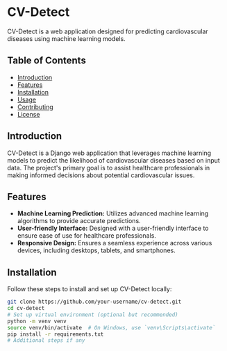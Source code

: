 # CV-Detect

CV-Detect is a web application designed for predicting cardiovascular diseases using machine learning models.

## Table of Contents

- [Introduction](#introduction)
- [Features](#features)
- [Installation](#installation)
- [Usage](#usage)
- [Contributing](#contributing)
- [License](#license)

## Introduction

CV-Detect is a Django web application that leverages machine learning models to predict the likelihood of cardiovascular diseases based on input data. The project's primary goal is to assist healthcare professionals in making informed decisions about potential cardiovascular issues.

## Features

- **Machine Learning Prediction:** Utilizes advanced machine learning algorithms to provide accurate predictions.
- **User-friendly Interface:** Designed with a user-friendly interface to ensure ease of use for healthcare professionals.
- **Responsive Design:** Ensures a seamless experience across various devices, including desktops, tablets, and smartphones.

## Installation

Follow these steps to install and set up CV-Detect locally:

```bash
git clone https://github.com/your-username/cv-detect.git
cd cv-detect
# Set up virtual environment (optional but recommended)
python -m venv venv
source venv/bin/activate  # On Windows, use `venv\Scripts\activate`
pip install -r requirements.txt
# Additional steps if any
